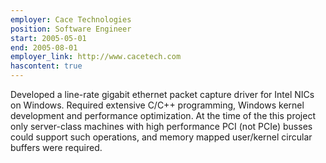```yaml
---
employer: Cace Technologies
position: Software Engineer
start: 2005-05-01
end: 2005-08-01
employer_link: http://www.cacetech.com
hascontent: true
---
```

Developed a line-rate gigabit ethernet packet capture driver for Intel NICs on Windows.
Required extensive C/C++ programming, Windows kernel development and performance optimization.
At the time of the this project only server-class machines with high performance PCI (not PCIe) busses could support such operations, and memory mapped user/kernel circular buffers were required.
